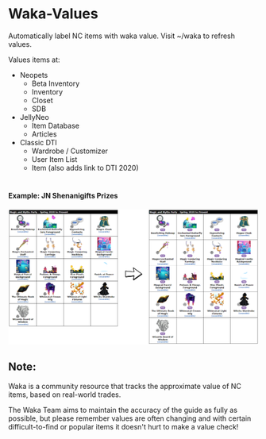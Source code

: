 # Waka-Values
Automatically label NC items with waka value. Visit ~/waka to refresh values.

Values items at:
- Neopets 
  - Beta Inventory
  - Inventory
  - Closet
  - SDB
- JellyNeo 
  - Item Database
  - Articles
- Classic DTI
  - Wardrobe / Customizer
  - User Item List
  - Item (also adds link to DTI 2020)

#
#### Example: JN Shenanigifts Prizes
![Example: JN Shenanigifts Prizes](wakademo.png)


## Note:
Waka is a community resource that tracks the approximate value of NC items, based on real-world trades.

The Waka Team aims to maintain the accuracy of the guide as fully as possible, but please remember values are often changing and with certain difficult-to-find or popular items it doesn't hurt to make a value check!
